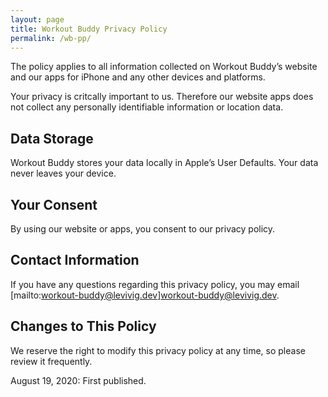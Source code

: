 ```yaml
---
layout: page
title: Workout Buddy Privacy Policy
permalink: /wb-pp/
---
```



The policy applies to all information collected on Workout Buddy’s website and our apps for iPhone and any other devices and platforms.

Your privacy is critcally important to us. Therefore our website apps does not collect any personally identifiable information or location data.

## Data Storage

Workout Buddy stores your data locally in Apple’s User Defaults. Your data never leaves your device.

## Your Consent

By using our website or apps, you consent to our privacy policy.

## Contact Information

If you have any questions regarding this privacy policy, you may email [mailto:workout-buddy@levivig.dev]workout-buddy@levivig.dev.

## Changes to This Policy

We reserve the right to modify this privacy policy at any time, so please review it frequently.

August 19, 2020: First published.